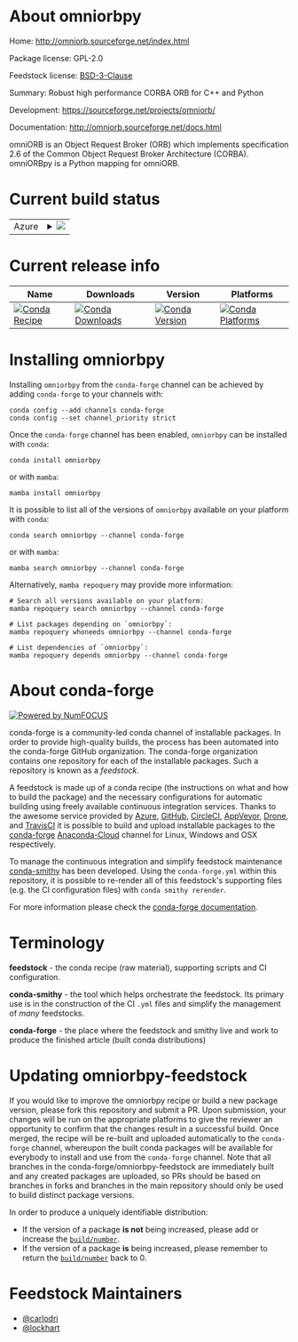 About omniorbpy
===============

Home: http://omniorb.sourceforge.net/index.html

Package license: GPL-2.0

Feedstock license: [BSD-3-Clause](https://github.com/conda-forge/omniorbpy-feedstock/blob/main/LICENSE.txt)

Summary: Robust high performance CORBA ORB for C++ and Python

Development: https://sourceforge.net/projects/omniorb/

Documentation: http://omniorb.sourceforge.net/docs.html

omniORB is an Object Request Broker (ORB) which implements
specification 2.6 of the Common Object Request Broker Architecture
(CORBA). omniORBpy is a Python mapping for omniORB.


Current build status
====================


<table>
    
  <tr>
    <td>Azure</td>
    <td>
      <details>
        <summary>
          <a href="https://dev.azure.com/conda-forge/feedstock-builds/_build/latest?definitionId=6440&branchName=main">
            <img src="https://dev.azure.com/conda-forge/feedstock-builds/_apis/build/status/omniorbpy-feedstock?branchName=main">
          </a>
        </summary>
        <table>
          <thead><tr><th>Variant</th><th>Status</th></tr></thead>
          <tbody><tr>
              <td>linux_64_openssl1.1.1python3.10.____cpython</td>
              <td>
                <a href="https://dev.azure.com/conda-forge/feedstock-builds/_build/latest?definitionId=6440&branchName=main">
                  <img src="https://dev.azure.com/conda-forge/feedstock-builds/_apis/build/status/omniorbpy-feedstock?branchName=main&jobName=linux&configuration=linux_64_openssl1.1.1python3.10.____cpython" alt="variant">
                </a>
              </td>
            </tr><tr>
              <td>linux_64_openssl1.1.1python3.11.____cpython</td>
              <td>
                <a href="https://dev.azure.com/conda-forge/feedstock-builds/_build/latest?definitionId=6440&branchName=main">
                  <img src="https://dev.azure.com/conda-forge/feedstock-builds/_apis/build/status/omniorbpy-feedstock?branchName=main&jobName=linux&configuration=linux_64_openssl1.1.1python3.11.____cpython" alt="variant">
                </a>
              </td>
            </tr><tr>
              <td>linux_64_openssl1.1.1python3.8.____cpython</td>
              <td>
                <a href="https://dev.azure.com/conda-forge/feedstock-builds/_build/latest?definitionId=6440&branchName=main">
                  <img src="https://dev.azure.com/conda-forge/feedstock-builds/_apis/build/status/omniorbpy-feedstock?branchName=main&jobName=linux&configuration=linux_64_openssl1.1.1python3.8.____cpython" alt="variant">
                </a>
              </td>
            </tr><tr>
              <td>linux_64_openssl1.1.1python3.9.____cpython</td>
              <td>
                <a href="https://dev.azure.com/conda-forge/feedstock-builds/_build/latest?definitionId=6440&branchName=main">
                  <img src="https://dev.azure.com/conda-forge/feedstock-builds/_apis/build/status/omniorbpy-feedstock?branchName=main&jobName=linux&configuration=linux_64_openssl1.1.1python3.9.____cpython" alt="variant">
                </a>
              </td>
            </tr><tr>
              <td>linux_64_openssl3python3.10.____cpython</td>
              <td>
                <a href="https://dev.azure.com/conda-forge/feedstock-builds/_build/latest?definitionId=6440&branchName=main">
                  <img src="https://dev.azure.com/conda-forge/feedstock-builds/_apis/build/status/omniorbpy-feedstock?branchName=main&jobName=linux&configuration=linux_64_openssl3python3.10.____cpython" alt="variant">
                </a>
              </td>
            </tr><tr>
              <td>linux_64_openssl3python3.11.____cpython</td>
              <td>
                <a href="https://dev.azure.com/conda-forge/feedstock-builds/_build/latest?definitionId=6440&branchName=main">
                  <img src="https://dev.azure.com/conda-forge/feedstock-builds/_apis/build/status/omniorbpy-feedstock?branchName=main&jobName=linux&configuration=linux_64_openssl3python3.11.____cpython" alt="variant">
                </a>
              </td>
            </tr><tr>
              <td>linux_64_openssl3python3.8.____cpython</td>
              <td>
                <a href="https://dev.azure.com/conda-forge/feedstock-builds/_build/latest?definitionId=6440&branchName=main">
                  <img src="https://dev.azure.com/conda-forge/feedstock-builds/_apis/build/status/omniorbpy-feedstock?branchName=main&jobName=linux&configuration=linux_64_openssl3python3.8.____cpython" alt="variant">
                </a>
              </td>
            </tr><tr>
              <td>linux_64_openssl3python3.9.____cpython</td>
              <td>
                <a href="https://dev.azure.com/conda-forge/feedstock-builds/_build/latest?definitionId=6440&branchName=main">
                  <img src="https://dev.azure.com/conda-forge/feedstock-builds/_apis/build/status/omniorbpy-feedstock?branchName=main&jobName=linux&configuration=linux_64_openssl3python3.9.____cpython" alt="variant">
                </a>
              </td>
            </tr><tr>
              <td>osx_64_openssl1.1.1python3.10.____cpython</td>
              <td>
                <a href="https://dev.azure.com/conda-forge/feedstock-builds/_build/latest?definitionId=6440&branchName=main">
                  <img src="https://dev.azure.com/conda-forge/feedstock-builds/_apis/build/status/omniorbpy-feedstock?branchName=main&jobName=osx&configuration=osx_64_openssl1.1.1python3.10.____cpython" alt="variant">
                </a>
              </td>
            </tr><tr>
              <td>osx_64_openssl1.1.1python3.11.____cpython</td>
              <td>
                <a href="https://dev.azure.com/conda-forge/feedstock-builds/_build/latest?definitionId=6440&branchName=main">
                  <img src="https://dev.azure.com/conda-forge/feedstock-builds/_apis/build/status/omniorbpy-feedstock?branchName=main&jobName=osx&configuration=osx_64_openssl1.1.1python3.11.____cpython" alt="variant">
                </a>
              </td>
            </tr><tr>
              <td>osx_64_openssl1.1.1python3.8.____cpython</td>
              <td>
                <a href="https://dev.azure.com/conda-forge/feedstock-builds/_build/latest?definitionId=6440&branchName=main">
                  <img src="https://dev.azure.com/conda-forge/feedstock-builds/_apis/build/status/omniorbpy-feedstock?branchName=main&jobName=osx&configuration=osx_64_openssl1.1.1python3.8.____cpython" alt="variant">
                </a>
              </td>
            </tr><tr>
              <td>osx_64_openssl1.1.1python3.9.____cpython</td>
              <td>
                <a href="https://dev.azure.com/conda-forge/feedstock-builds/_build/latest?definitionId=6440&branchName=main">
                  <img src="https://dev.azure.com/conda-forge/feedstock-builds/_apis/build/status/omniorbpy-feedstock?branchName=main&jobName=osx&configuration=osx_64_openssl1.1.1python3.9.____cpython" alt="variant">
                </a>
              </td>
            </tr><tr>
              <td>osx_64_openssl3python3.10.____cpython</td>
              <td>
                <a href="https://dev.azure.com/conda-forge/feedstock-builds/_build/latest?definitionId=6440&branchName=main">
                  <img src="https://dev.azure.com/conda-forge/feedstock-builds/_apis/build/status/omniorbpy-feedstock?branchName=main&jobName=osx&configuration=osx_64_openssl3python3.10.____cpython" alt="variant">
                </a>
              </td>
            </tr><tr>
              <td>osx_64_openssl3python3.11.____cpython</td>
              <td>
                <a href="https://dev.azure.com/conda-forge/feedstock-builds/_build/latest?definitionId=6440&branchName=main">
                  <img src="https://dev.azure.com/conda-forge/feedstock-builds/_apis/build/status/omniorbpy-feedstock?branchName=main&jobName=osx&configuration=osx_64_openssl3python3.11.____cpython" alt="variant">
                </a>
              </td>
            </tr><tr>
              <td>osx_64_openssl3python3.8.____cpython</td>
              <td>
                <a href="https://dev.azure.com/conda-forge/feedstock-builds/_build/latest?definitionId=6440&branchName=main">
                  <img src="https://dev.azure.com/conda-forge/feedstock-builds/_apis/build/status/omniorbpy-feedstock?branchName=main&jobName=osx&configuration=osx_64_openssl3python3.8.____cpython" alt="variant">
                </a>
              </td>
            </tr><tr>
              <td>osx_64_openssl3python3.9.____cpython</td>
              <td>
                <a href="https://dev.azure.com/conda-forge/feedstock-builds/_build/latest?definitionId=6440&branchName=main">
                  <img src="https://dev.azure.com/conda-forge/feedstock-builds/_apis/build/status/omniorbpy-feedstock?branchName=main&jobName=osx&configuration=osx_64_openssl3python3.9.____cpython" alt="variant">
                </a>
              </td>
            </tr>
          </tbody>
        </table>
      </details>
    </td>
  </tr>
</table>

Current release info
====================

| Name | Downloads | Version | Platforms |
| --- | --- | --- | --- |
| [![Conda Recipe](https://img.shields.io/badge/recipe-omniorbpy-green.svg)](https://anaconda.org/conda-forge/omniorbpy) | [![Conda Downloads](https://img.shields.io/conda/dn/conda-forge/omniorbpy.svg)](https://anaconda.org/conda-forge/omniorbpy) | [![Conda Version](https://img.shields.io/conda/vn/conda-forge/omniorbpy.svg)](https://anaconda.org/conda-forge/omniorbpy) | [![Conda Platforms](https://img.shields.io/conda/pn/conda-forge/omniorbpy.svg)](https://anaconda.org/conda-forge/omniorbpy) |

Installing omniorbpy
====================

Installing `omniorbpy` from the `conda-forge` channel can be achieved by adding `conda-forge` to your channels with:

```
conda config --add channels conda-forge
conda config --set channel_priority strict
```

Once the `conda-forge` channel has been enabled, `omniorbpy` can be installed with `conda`:

```
conda install omniorbpy
```

or with `mamba`:

```
mamba install omniorbpy
```

It is possible to list all of the versions of `omniorbpy` available on your platform with `conda`:

```
conda search omniorbpy --channel conda-forge
```

or with `mamba`:

```
mamba search omniorbpy --channel conda-forge
```

Alternatively, `mamba repoquery` may provide more information:

```
# Search all versions available on your platform:
mamba repoquery search omniorbpy --channel conda-forge

# List packages depending on `omniorbpy`:
mamba repoquery whoneeds omniorbpy --channel conda-forge

# List dependencies of `omniorbpy`:
mamba repoquery depends omniorbpy --channel conda-forge
```


About conda-forge
=================

[![Powered by
NumFOCUS](https://img.shields.io/badge/powered%20by-NumFOCUS-orange.svg?style=flat&colorA=E1523D&colorB=007D8A)](https://numfocus.org)

conda-forge is a community-led conda channel of installable packages.
In order to provide high-quality builds, the process has been automated into the
conda-forge GitHub organization. The conda-forge organization contains one repository
for each of the installable packages. Such a repository is known as a *feedstock*.

A feedstock is made up of a conda recipe (the instructions on what and how to build
the package) and the necessary configurations for automatic building using freely
available continuous integration services. Thanks to the awesome service provided by
[Azure](https://azure.microsoft.com/en-us/services/devops/), [GitHub](https://github.com/),
[CircleCI](https://circleci.com/), [AppVeyor](https://www.appveyor.com/),
[Drone](https://cloud.drone.io/welcome), and [TravisCI](https://travis-ci.com/)
it is possible to build and upload installable packages to the
[conda-forge](https://anaconda.org/conda-forge) [Anaconda-Cloud](https://anaconda.org/)
channel for Linux, Windows and OSX respectively.

To manage the continuous integration and simplify feedstock maintenance
[conda-smithy](https://github.com/conda-forge/conda-smithy) has been developed.
Using the ``conda-forge.yml`` within this repository, it is possible to re-render all of
this feedstock's supporting files (e.g. the CI configuration files) with ``conda smithy rerender``.

For more information please check the [conda-forge documentation](https://conda-forge.org/docs/).

Terminology
===========

**feedstock** - the conda recipe (raw material), supporting scripts and CI configuration.

**conda-smithy** - the tool which helps orchestrate the feedstock.
                   Its primary use is in the construction of the CI ``.yml`` files
                   and simplify the management of *many* feedstocks.

**conda-forge** - the place where the feedstock and smithy live and work to
                  produce the finished article (built conda distributions)


Updating omniorbpy-feedstock
============================

If you would like to improve the omniorbpy recipe or build a new
package version, please fork this repository and submit a PR. Upon submission,
your changes will be run on the appropriate platforms to give the reviewer an
opportunity to confirm that the changes result in a successful build. Once
merged, the recipe will be re-built and uploaded automatically to the
`conda-forge` channel, whereupon the built conda packages will be available for
everybody to install and use from the `conda-forge` channel.
Note that all branches in the conda-forge/omniorbpy-feedstock are
immediately built and any created packages are uploaded, so PRs should be based
on branches in forks and branches in the main repository should only be used to
build distinct package versions.

In order to produce a uniquely identifiable distribution:
 * If the version of a package **is not** being increased, please add or increase
   the [``build/number``](https://docs.conda.io/projects/conda-build/en/latest/resources/define-metadata.html#build-number-and-string).
 * If the version of a package **is** being increased, please remember to return
   the [``build/number``](https://docs.conda.io/projects/conda-build/en/latest/resources/define-metadata.html#build-number-and-string)
   back to 0.

Feedstock Maintainers
=====================

* [@carlodri](https://github.com/carlodri/)
* [@lockhart](https://github.com/lockhart/)

